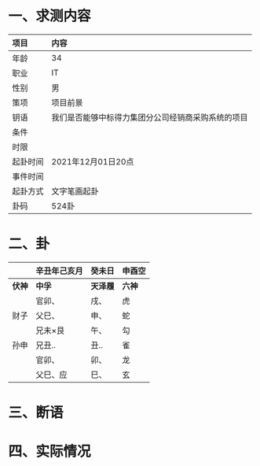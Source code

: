 # 一、求测内容
|项目|内容|
|:-|:-|
|年龄|34|
|职业|IT|
|性别|男|
|策项|项目前景|
|钥语|我们是否能够中标得力集团分公司经销商采购系统的项目|
|条件||
|时限||
|起卦时间|2021年12月01日20点|
|事件时间||
|起卦方式|文字笔画起卦|
|卦码|524卦|

# 二、卦
||辛丑年己亥月|癸未日|申酉空|
|:-|:-|:-|:-|
|**伏神**|**中孚**|**天泽履**|**六神**|
||官卯、|戌、|虎|
|财子|父巳、|申、|蛇|
||兄未×艮|午、|勾|
|孙申|兄丑..|丑..|雀|
||官卯、|卯、|龙|
||父巳、应|巳、|玄|


# 三、断语

# 四、实际情况